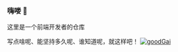 ### 嗨喽 👾 
这里是一个前端开发者的仓库

写点啥呢、能坚持多久呢、谁知道呢，就这样吧！
                                              [![goodGai](https://github-readme-stats.vercel.app/api?username=goodGai)](https://github.com/anuraghazra/github-readme-stats)
